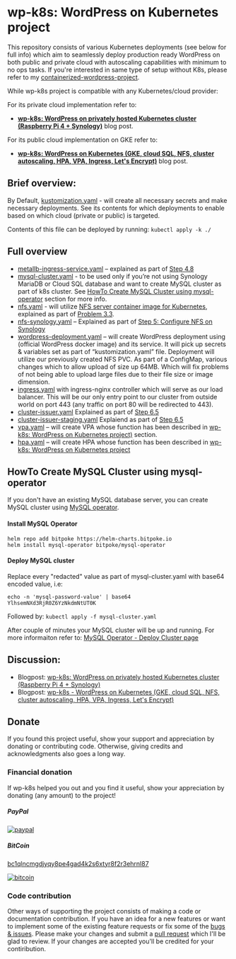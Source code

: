 # wp-k8s: WordPress on Kubernetes project

This repository consists of various Kubernetes deployments (see below for full info) which aim to seamlessly deploy production ready WordPress on both public and private cloud with autoscaling capabilities with minimum to no ops tasks. If you're interested in same type of setup without K8s, please refer to my [containerized-wordpress-project](https://github.com/AdnanHodzic/containerized-wordpress-project).

While wp-k8s project is compatible with any Kubernetes/cloud provider:

For its private cloud implementation refer to: 

* **[wp-k8s: WordPress on privately hosted Kubernetes cluster (Raspberry Pi 4 + Synology)](https://foolcontrol.org/?p=4004)** blog post.

For its public cloud implementation on GKE refer to:

* **[wp-k8s: WordPress on Kubernetes (GKE, cloud SQL, NFS, cluster autoscaling, HPA, VPA, Ingress, Let's Encrypt)](http://foolcontrol.org/?p=3754)** blog post.

## Brief overview:

By Default, [kustomization.yaml](https://github.com/AdnanHodzic/wp-k8s/blob/main/kustomization.yaml) - will create all necessary secrets and make necessary deployments. See its contents for which deployments to enable based on which cloud (private or public) is targeted.

Contents of this file can be deployed by running: `kubectl apply -k ./`

## Full overview

* [metallb-ingress-service.yaml](https://github.com/AdnanHodzic/wp-k8s/blob/main/metallb-ingress-service.yaml) – explained as part of [Step 4.8](https://foolcontrol.org/?p=4004)
* [mysql-cluster.yaml](https://github.com/AdnanHodzic/wp-k8s/blob/main/mysql-cluster.yaml) - to be used only if you’re not using Synology MariaDB or Cloud SQL database and want to create MySQL cluster as part of k8s cluster. See [HowTo Create MySQL Cluster using mysql-operator](https://github.com/AdnanHodzic/wp-k8s#howto-create-mysql-cluster-using-mysql-operator) section for more info.
* [nfs.yaml](https://github.com/AdnanHodzic/wp-k8s/blob/main/nfs.yaml) - will utilize [NFS server container image for Kubernetes](https://github.com/AdnanHodzic/nfs-server-k8s), explained as part of [Problem 3.3](https://foolcontrol.org/?p=3754).
* [nfs-synology.yaml](https://github.com/AdnanHodzic/wp-k8s/blob/main/nfs-synology.yaml) – Explained as part of [Step 5: Configure NFS on Synology](https://foolcontrol.org/?p=4004)
* [wordpress-deployment.yaml](https://github.com/AdnanHodzic/wp-k8s/blob/main/wordpress-deployment.yaml) – will create WordPress deployment using (official WordPress docker image) and its service. It will pick up secrets & variables set as part of “kustomization.yaml” file. Deployment will utilize our previously created NFS PVC. As part of a ConfigMap, various changes which to allow upload of size up 64MB. Which will fix problems of not being able to upload large files due to their file size or image dimension.
* [ingress.yaml](https://github.com/AdnanHodzic/wp-k8s/blob/main/ingress.yaml) with ingress-nginx controller which will serve as our load balancer. This will be our only entry point to our cluster from outside world on port 443 (any traffic on port 80 will be redirected to 443).
* [cluster-issuer.yaml](https://github.com/AdnanHodzic/wp-k8s/blob/main/cluster-issuer.yaml) Explained as part of [Step 6.5](https://foolcontrol.org/?p=3754)
* [cluster-issuer-staging.yaml](https://github.com/AdnanHodzic/wp-k8s/blob/main/cluster-issuer-staging.yaml) Explaiend as part of [Step 6.5](https://foolcontrol.org/?p=3754)
* [vpa.yaml](https://github.com/AdnanHodzic/wp-k8s/blob/main/vpa.yaml) – will create VPA whose function has been described in [wp-k8s: WordPress on Kubernetes project)](https://foolcontrol.org/?p=3754) section.
* [hpa.yaml](https://github.com/AdnanHodzic/wp-k8s/blob/main/hpa.yaml) – will create HPA whose function has been described in [wp-k8s: WordPress on Kubernetes project](https://foolcontrol.org/?p=3754)

## HowTo Create MySQL Cluster using mysql-operator

If you don't have an existing MySQL database server, you can create MySQL cluster using [MySQL operator](https://github.com/bitpoke/mysql-operator).

#### Install MySQL Operator
```
helm repo add bitpoke https://helm-charts.bitpoke.io
helm install mysql-operator bitpoke/mysql-operator
```

#### Deploy MySQL cluster

Replace every "redacted" value as part of mysql-cluster.yaml with base64 encoded value, i.e:
```
echo -n 'mysql-password-value' | base64
YlhsemNXd3RjR0Z6YzNkdmNtUT0K
```

Followed by: `kubectl apply -f mysql-cluster.yaml`

After couple of minutes your MySQL cluster will be up and running. For more informaiton refer to: [MySQL Operator - Deploy Cluster page](https://github.com/bitpoke/mysql-operator/blob/master/docs/deploy-mysql-cluster.md)

## Discussion:

* Blogpost: [wp-k8s: WordPress on privately hosted Kubernetes cluster (Raspberry Pi 4 + Synology)](https://foolcontrol.org/?p=4004)
* Blogpost: [wp-k8s - WordPress on Kubernetes (GKE, cloud SQL, NFS, cluster autoscaling, HPA, VPA, Ingress, Let's Encrypt)](http://foolcontrol.org/?p=3754)


## Donate

If you found this project useful, show your support and appreciation by donating or contributing code. Otherwise, giving credits and acknowledgments also goes a long way.

### Financial donation

If wp-k8s helped you out and you find it useful, show your appreciation by donating (any amount) to the project!

##### PayPal
[![paypal](https://www.paypalobjects.com/en_US/NL/i/btn/btn_donateCC_LG.gif)](https://www.paypal.com/donate?business=7AHCP5PU95S4Y&no_recurring=0&item_name=Purpose%3A+Contribution+for+work+on+wp-k8s&currency_code=EUR)

##### BitCoin
[bc1qlncmgdjyqy8pe4gad4k2s6xtyr8f2r3ehrnl87](bitcoin:bc1qlncmgdjyqy8pe4gad4k2s6xtyr8f2r3ehrnl87)

[![bitcoin](https://foolcontrol.org/wp-content/uploads/2019/08/btc-donate-displaylink-debian.png)](bitcoin:bc1qlncmgdjyqy8pe4gad4k2s6xtyr8f2r3ehrnl87)

### Code contribution

Other ways of supporting the project consists of making a code or documentation contribution. If you have an idea for a new features or want to implement some of the existing feature requests or fix some of the [bugs & issues](https://github.com/AdnanHodzic/wp-k8s/issues). Please make your changes and submit a [pull request](https://github.com/AdnanHodzic/wp-k8s/pulls) which I'll be glad to review. If your changes are accepted you'll be credited for your contiribution.

